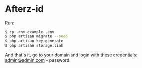 
# Afterz-id
Run:
```sh
$ cp .env.example .env
$ php artisan migrate --seed
$ php artisan key:generate
$ php artisan storage:link
```
And that's it, go to your domain and login with these credentials: admin@admin.com - password
